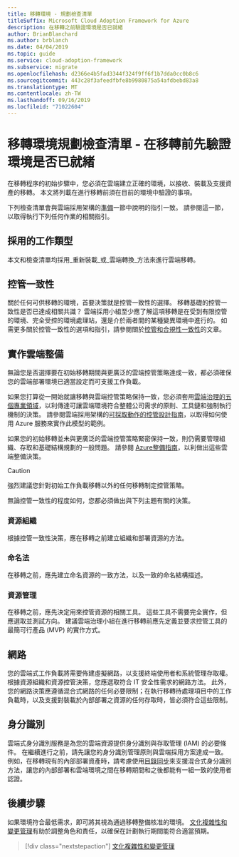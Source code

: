 ```yaml
---
title: 移轉環境 - 規劃檢查清單
titleSuffix: Microsoft Cloud Adoption Framework for Azure
description: 在移轉之前驗證環境是否已就緒
author: BrianBlanchard
ms.author: brblanch
ms.date: 04/04/2019
ms.topic: guide
ms.service: cloud-adoption-framework
ms.subservice: migrate
ms.openlocfilehash: d2366e4b5fad3344f324f9ff6f1b7dda0cc0b8c6
ms.sourcegitcommit: 443c28f3afeedfbfe8b9980875a54afdbebd83a8
ms.translationtype: MT
ms.contentlocale: zh-TW
ms.lasthandoff: 09/16/2019
ms.locfileid: "71022604"
---
```

# <a name="migration-environment-planning-checklist---validate-environmental-readiness-prior-to-migration"></a>移轉環境規劃檢查清單 - 在移轉前先驗證環境是否已就緒

在移轉程序的初始步驟中，您必須在雲端建立正確的環境，以接收、裝載及支援資產的移轉。 本文將列載在進行移轉前須在目前的環境中驗證的事項。

下列檢查清單會與雲端採用架構的[準備](../../../ready/index.md)一節中說明的指引一致。 請參閱這一節，以取得執行下列任何作業的相關指引。

## <a name="effort-type-assumption"></a>採用的工作類型

本文和檢查清單均採用_重新裝載_或_雲端轉換_方法來進行雲端移轉。

## <a name="governance-alignment"></a>控管一致性

關於任何可供移轉的環境，首要決策就是控管一致性的選擇。 移轉基礎的控管一致性是否已達成相關共識？ 雲端採用小組至少應了解這項移轉是在受到有限控管的環境、完全受控的環境處理站，還是介於兩者間的某種變異環境中進行的。 如需更多關於控管一致性的選項和指引，請參閱關於[控管和合規性一致性](../../expanded-scope/governance-or-compliance.md)的文章。

## <a name="cloud-readiness-implementation"></a>實作雲端整備

無論您是否選擇要在初始移轉期間與更廣泛的雲端控管策略達成一致，都必須確保您的雲端部署環境已適當設定而可支援工作負載。

如果您打算從一開始就讓移轉與雲端控管策略保持一致，您必須套用[雲端治理的五個專業領域](../../../govern/governance-disciplines.md)，以利傳達可讓雲端環境符合整體公司需求的原則、工具鏈和強制執行機制的決策。 請參閱雲端採用架構的[可採取動作的控管設計指南](../../../govern/guides/index.md)，以取得如何使用 Azure 服務來實作此模型的範例。

如果您的初始移轉並未與更廣泛的雲端控管策略緊密保持一致，則仍需要管理組織、存取和基礎結構規劃的一般問題。 請參閱 [Azure整備指南](../../../ready/azure-readiness-guide/index.md)，以利做出這些雲端整備決策。

> [!CAUTION]
> 強烈建議您針對初始工作負載移轉以外的任何移轉制定控管策略。

無論控管一致性的程度如何，您都必須做出與下列主題有關的決策。

### <a name="resource-organization"></a>資源組織

根據控管一致性決策，應在移轉之前建立組織和部署資源的方法。

### <a name="nomenclature"></a>命名法

在移轉之前，應先建立命名資源的一致方法，以及一致的命名結構描述。

### <a name="resource-governance"></a>資源管理

在移轉之前，應先決定用來控管資源的相關工具。 這些工具不需要完全實作，但應選取並測試方向。 建議雲端治理小組在進行移轉前應先定義並要求控管工具的最簡可行產品 (MVP) 的實作方式。

## <a name="network"></a>網路

您的雲端式工作負載將需要佈建虛擬網路，以支援終端使用者和系統管理存取權。 根據資源組織和資源控管決策，您應選取符合 IT 安全性需求的網路方法。 此外，您的網路決策應遵循混合式網路的任何必要限制；在執行移轉待處理項目中的工作負載時，以及支援對裝載於內部部署之資源的任何存取時，皆必須符合這些限制。

## <a name="identity"></a>身分識別

雲端式身分識別服務是為您的雲端資源提供身分識別與存取管理 (IAM) 的必要條件。 在繼續進行之前，請先讓您的身分識別管理原則與雲端採用方案達成一致。 例如，在移轉現有的內部部署資產時，請考慮使用[目錄同步](../../../decision-guides/identity/index.md)來支援混合式身分識別方法，讓您的內部部署和雲端環境之間在移轉期間和之後都能有一組一致的使用者認證。

## <a name="next-steps"></a>後續步驟

如果環境符合最低需求，即可將其視為通過移轉整備核准的環境。 [文化複雜性和變更管理](./cultural-complexity.md)有助於調整角色和責任，以確保在計劃執行期間能符合適當預期。

> [!div class="nextstepaction"]
> [文化複雜性和變更管理](./cultural-complexity.md)
